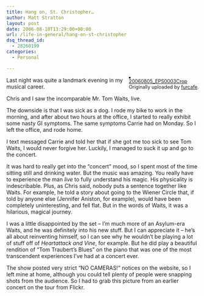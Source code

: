 ```yaml
---
title: Hang on, St. Christopher…
author: Matt Stratton
layout: post
date: 2006-08-10T13:29:00+00:00
url: /life-in-general/hang-on-st-christopher
dsq_thread_id:
  - 28260199
categories:
  - Personal

---
```

<div style="float:right;margin-left:10px;margin-bottom:10px;">
  <a href="http://www.flickr.com/photos/furcafe/208694510/" title="photo sharing"><img src="http://static.flickr.com/64/208694510_fe445bf53e_m.jpg" alt="" style="border:solid 2px #000000;" /></a> <br /> <span style="font-size:.9em;margin-top:0;"> <a href="http://www.flickr.com/photos/furcafe/208694510/">20060805_EPS0003Crop</a> <br /> Originally uploaded by <a href="http://www.flickr.com/people/furcafe/">furcafe</a>. </span>
</div>

Last night was quite a landmark evening in my musical career.

Chris and I saw the incomparable Mr. Tom Waits, live. 

The downside is that I was sick as a dog. I rode my bike to work in the morning, and after about two hours at the office, I started to really exhibit some nasty GI symptoms. The same symptoms Carrie had on Monday. So I left the office, and rode home.

I text messaged Carrie and told her that if she got me too sick to see Tom Waits, I would never forgive her. Luckily, I managed to suck it up and go to the concert.

It was hard to really get into the &#8220;concert&#8221; mood, so I spent most of the time sitting still and drinking water. But the music was amazing. You really have to experience the man _live_ to fully understand his magic. His physicality is indescribable. Plus, as Chris said, nobody puts a sentence together like Waits. For example, he told a story about going to the Wiener Circle that, if told by anyone else (Jennifer Aniston, for example), would have been completely uninteresting, and fell flat. But in the words of Waits, it was a hilarious, magical journey.

I was a little disappointed by the set &#8211; I&#8217;m much more of an Asylum-era Waits, and he was definitely into his new stuff. But I can appreciate it &#8211; he&#8217;s all about reinventing himself, so I can see why he wouldn&#8217;t be playing a lot of stuff off of _Heartattack and Vine_, for example. But he did play a beautiful rendition of &#8220;Tom Traubert&#8217;s Blues&#8221; on the piano that was one of the most transcendent experiences I&#8217;ve had at a concert ever.

The show posted very strict &#8220;NO CAMERAS!&#8221; notices on the website, so I left mine at home, although you could tell plenty of people were snapping shots from the audience. So I had to grab this picture from an earlier concert on the tour from Flickr.